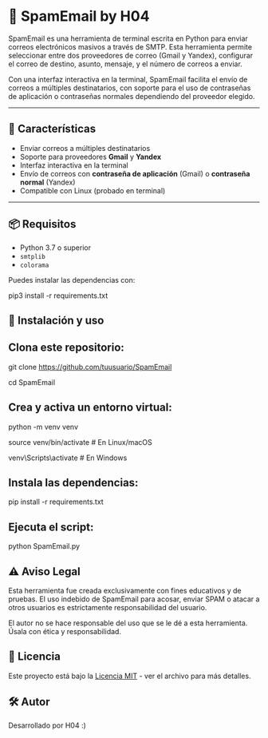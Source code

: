 # 📧 SpamEmail by H04

SpamEmail es una herramienta de terminal escrita en Python para enviar correos electrónicos masivos a través de SMTP. Esta herramienta permite seleccionar entre dos proveedores de correo (Gmail y Yandex), configurar el correo de destino, asunto, mensaje, y el número de correos a enviar. 

Con una interfaz interactiva en la terminal, SpamEmail facilita el envío de correos a múltiples destinatarios, con soporte para el uso de contraseñas de aplicación o contraseñas normales dependiendo del proveedor elegido.

---

## 🚀 Características

- Enviar correos a múltiples destinatarios
- Soporte para proveedores **Gmail** y **Yandex**
- Interfaz interactiva en la terminal
- Envío de correos con **contraseña de aplicación** (Gmail) o **contraseña normal** (Yandex)
- Compatible con Linux (probado en terminal)

---

## 📦 Requisitos

- Python 3.7 o superior
- `smtplib`
- `colorama`

Puedes instalar las dependencias con:

pip3 install -r requirements.txt

## 🧪 Instalación y uso

## Clona este repositorio:

git clone https://github.com/tuusuario/SpamEmail

cd SpamEmail

## Crea y activa un entorno virtual:

python -m venv venv

source venv/bin/activate  # En Linux/macOS

venv\Scripts\activate     # En Windows

## Instala las dependencias:

pip install -r requirements.txt

## Ejecuta el script:

python SpamEmail.py

## ⚠️ Aviso Legal
Esta herramienta fue creada exclusivamente con fines educativos y de pruebas. El uso indebido de SpamEmail para acosar, enviar SPAM o atacar a otros usuarios es estrictamente responsabilidad del usuario.

El autor no se hace responsable del uso que se le dé a esta herramienta. Úsala con ética y responsabilidad.

## 📜 Licencia
Este proyecto está bajo la [Licencia MIT](LICENSE) - ver el archivo para más detalles.

## 🛠️ Autor
Desarrollado por H04 :)